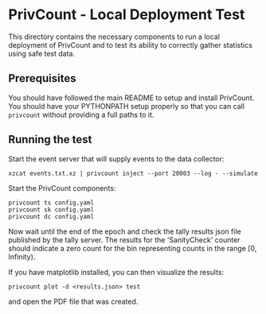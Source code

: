 # PrivCount - Local Deployment Test

This directory contains the necessary components to run a local deployment of PrivCount and to test
its ability to correctly gather statistics using safe test data.

## Prerequisites

You should have followed the main README to setup and install PrivCount. You should have your
PYTHONPATH setup properly so that you can call `privcount` without providing a full paths to it.

## Running the test

Start the event server that will supply events to the data collector:

    xzcat events.txt.xz | privcount inject --port 20003 --log - --simulate

Start the PrivCount components:

    privcount ts config.yaml
    privcount sk config.yaml
    privcount dc config.yaml

Now wait until the end of the epoch and check the tally results json file published by the
tally server. The results for the 'SanityCheck' counter should indicate a zero count for the
bin representing counts in the range [0, Infinity).

If you have matplotlib installed, you can then visualize the results:

    privcount plot -d <results.json> test

and open the PDF file that was created.
